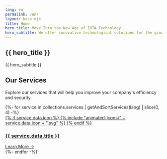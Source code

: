 ```yaml
---
lang: en
permalink: /en/
layout: base.njk
title: Home
hero_title: Move Into the New Age of IOTA Technology
hero_subtitle: We offer innovative technological solutions for the growth and development of your business.
---
```

<section class="hero-section">
  <div class="container" data-aos="fade-up">
    <h1>{{ hero_title }}</h1>
    <p class="section-title-p">{{ hero_subtitle }}</p>
  </div>
</section>
<section id="home-services" class="services-page-section">
    <div class="container">
        <div class="section-title" data-aos="fade-up">
            <h2>Our Services</h2>
            <p>Explore our services that will help you improve your company's efficiency and security.</p>
        </div>
        <div class="services-grid" data-aos="fade-up" data-aos-delay="200">
            {%- for service in collections.services | getAndSortServices(lang) | slice(0, 4) -%}
                <a href="{{ service.url }}" class="service-card glass-panel">
                    <div class="card-header">
                        <div class="card-icon">
                        {% if service.data.icon %}
                            {% include "animated-icons/" + service.data.icon + ".svg" %}
                        {% endif %}
                        </div>
                        <h3 class="card-title">{{ service.data.title }}</h3>
                    </div>
                    <div class="card-link">
                        Learn More →
                    </div>
                </a>
            {%- endfor -%}
        </div>
    </div>
</section>
